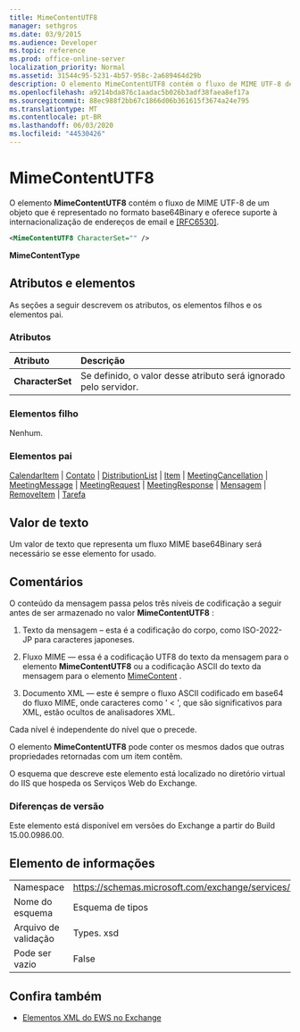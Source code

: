 ```yaml
---
title: MimeContentUTF8
manager: sethgros
ms.date: 03/9/2015
ms.audience: Developer
ms.topic: reference
ms.prod: office-online-server
localization_priority: Normal
ms.assetid: 31544c95-5231-4b57-958c-2a689464d29b
description: O elemento MimeContentUTF8 contém o fluxo de MIME UTF-8 de um objeto que é representado no formato base64Binary e oferece suporte à internacionalização de endereços de email e [RFC6530].
ms.openlocfilehash: a9214bda876c1aadac5b026b3adf38faea8ef17a
ms.sourcegitcommit: 88ec988f2bb67c1866d06b361615f3674a24e795
ms.translationtype: MT
ms.contentlocale: pt-BR
ms.lasthandoff: 06/03/2020
ms.locfileid: "44530426"
---
```

# <a name="mimecontentutf8"></a>MimeContentUTF8

O elemento **MimeContentUTF8** contém o fluxo de MIME UTF-8 de um objeto que é representado no formato base64Binary e oferece suporte à internacionalização de endereços de email e [[RFC6530]](http://www.rfc-editor.org/rfc/rfc6530.txt).
  
```XML
<MimeContentUTF8 CharacterSet="" />
```

 **MimeContentType**
## <a name="attributes-and-elements"></a>Atributos e elementos

As seções a seguir descrevem os atributos, os elementos filhos e os elementos pai.
  
### <a name="attributes"></a>Atributos

|**Atributo**|**Descrição**|
|:-----|:-----|
|**CharacterSet** <br/> |Se definido, o valor desse atributo será ignorado pelo servidor.  <br/> |
   
### <a name="child-elements"></a>Elementos filho

Nenhum.
  
### <a name="parent-elements"></a>Elementos pai

[CalendarItem](calendaritem.md)  |  [Contato](contact.md)  |  [DistributionList](distributionlist.md)  |  [Item](item.md)  |  [MeetingCancellation](meetingcancellation.md)  |  [MeetingMessage](meetingmessage.md)  |  [MeetingRequest](meetingrequest.md)  |  [MeetingResponse](meetingresponse.md)  |  [Mensagem](message-ex15websvcsotherref.md)  |  [RemoveItem](removeitem.md)  |  [Tarefa](task.md)
  
## <a name="text-value"></a>Valor de texto

Um valor de texto que representa um fluxo MIME base64Binary será necessário se esse elemento for usado.
  
## <a name="remarks"></a>Comentários

O conteúdo da mensagem passa pelos três níveis de codificação a seguir antes de ser armazenado no valor **MimeContentUTF8** : 
  
1. Texto da mensagem – esta é a codificação do corpo, como ISO-2022-JP para caracteres japoneses.
    
2. Fluxo MIME — essa é a codificação UTF8 do texto da mensagem para o elemento **MimeContentUTF8** ou a codificação ASCII do texto da mensagem para o elemento [MimeContent](mimecontent.md) . 
    
3. Documento XML — este é sempre o fluxo ASCII codificado em base64 do fluxo MIME, onde caracteres como ' \< ', que são significativos para XML, estão ocultos de analisadores XML.
    
Cada nível é independente do nível que o precede.
  
O elemento **MimeContentUTF8** pode conter os mesmos dados que outras propriedades retornadas com um item contêm. 
  
O esquema que descreve este elemento está localizado no diretório virtual do IIS que hospeda os Serviços Web do Exchange.
  
### <a name="version-differences"></a>Diferenças de versão

Este elemento está disponível em versões do Exchange a partir do Build 15.00.0986.00.
  
## <a name="element-information"></a>Elemento de informações

|||
|:-----|:-----|
|Namespace  <br/> |https://schemas.microsoft.com/exchange/services/2006/types  <br/> |
|Nome do esquema  <br/> |Esquema de tipos  <br/> |
|Arquivo de validação  <br/> |Types. xsd  <br/> |
|Pode ser vazio  <br/> |False  <br/> |
   
## <a name="see-also"></a>Confira também



- [Elementos XML do EWS no Exchange](ews-xml-elements-in-exchange.md)

